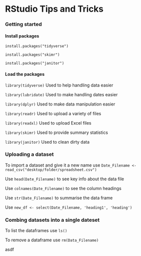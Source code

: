 # RStudio Tips and Tricks

### Getting started

#### Install packages

`install.packages("tidyverse")`

`install.packages("skimr")`

`install.packages("janitor")`

#### Load the packages

`library(tidyverse)` Used to help handling data easier

`library(lubridate)` Used to make handling dates easier

`library(dplyr)` Used to make data manipulation easier

`library(readr)` Used to upload a variety of files

`library(readxl)` Used to upload Excel files

`library(skimr)` Used to provide summary statistics

`library(janitor)` Used to clean dirty data

### Uploading a dataset

To import a dataset and give it a new name use `Date_Filename <- read_csv("desktop/folder/spreadsheet.csv")`

Use `head(Date_Filename)` to see key info about the data file

Use `colnames(Date_Filename)` to see the column headings

Use `str(Date_Filename)` to summarise the data frame

Use `new_df <- select(Date_Filename, 'heading1', 'heading')`

### Combing datasets into a single dateset

To list the dataframes use `ls()`

To remove a dataframe use `rm(Data_Filename)`


asdf




